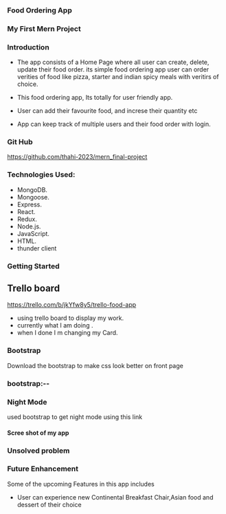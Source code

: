 ### Food Ordering App ###
### My First Mern Project

 ### Introduction
  * The app consists of a Home Page where all user can create, delete, update their food order. its simple food ordering app user can order verities of food like pizza, starter and indian spicy meals with veritirs of choice.

* This food ordering app, Its totally for user friendly app.
*  User can add their favourite food, and increse their quantity etc
*  App can keep track of multiple users and their food order with login.

### Git Hub

https://github.com/thahi-2023/mern_final-project

### Technologies Used:
 * MongoDB.
 * Mongoose.
 * Express.
 * React.
  * Redux.
 * Node.js.
 * JavaScript.
 * HTML.
 * thunder client 
  
  
  


### Getting Started ###
 ## Trello board 

https://trello.com/b/jkYfw8y5/trello-food-app

 * using trello board to display my work.
* currently what I am doing .
 * when I done I m changing my Card.

### Bootstrap
Download the bootstrap to make css look better on front page
### bootstrap:--
### Night Mode

used bootstrap to get night mode using this link
<link href="https://cdn.jsdelivr.net/npm/bootstrap-dark-5@1.1.3/dist/css/bootstrap-night.min.css" rel="stylesheet">

#### Scree shot of my app

### Unsolved problem

### Future Enhancement
Some of the upcoming Features in this app includes

* User can experience new Continental Breakfast Chair,Asian food and dessert of their choice

















